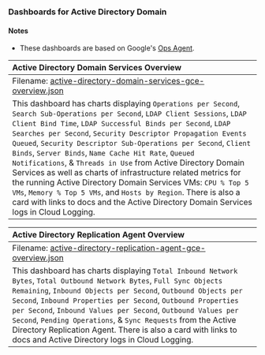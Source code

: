 ### Dashboards for Active Directory Domain

#### Notes
- These dashboards are based on Google's [Ops Agent](https://cloud.google.com/stackdriver/docs/solutions/agents/ops-agent).

|Active Directory Domain Services Overview|
|:------------------|
|Filename: [active-directory-domain-services-gce-overview.json](active-directory-domain-services-gce-overview.json)|
|This dashboard has charts displaying `Operations per Second`, `Search Sub-Operations per Second`, `LDAP Client Sessions`, `LDAP Client Bind Time`, `LDAP Successful Binds per Second`, `LDAP Searches per Second`, `Security Descriptor Propagation Events Queued`, `Security Descriptor Sub-Operations per Second`, `Client Binds`, `Server Binds`, `Name Cache Hit Rate`, `Queued Notifications`, & `Threads in Use` from Active Directory Domain Services as well as charts of infrastructure related metrics for the running Active Directory Domain Services VMs: `CPU % Top 5 VMs`, `Memory % Top 5 VMs`, and `Hosts by Region`. There is also a card with links to docs and the Active Directory Domain Services logs in Cloud Logging.|

|Active Directory Replication Agent Overview|
|:------------------|
|Filename: [active-directory-replication-agent-gce-overview.json](active-directory-replication-agent-gce-overview.json)|
|This dashboard has charts displaying `Total Inbound Network Bytes`, `Total Outbound Network Bytes`, `Full Sync Objects Remaining`, `Inbound Objects per Second`, `Outbound Objects per Second`, `Inbound Properties per Second`, `Outbound Properties per Second`, `Inbound Values per Second`, `Outbound Values per Second`, `Pending Operations`, & `Sync Requests` from the Active Directory Replication Agent. There is also a card with links to docs and Active Directory logs in Cloud Logging.|
